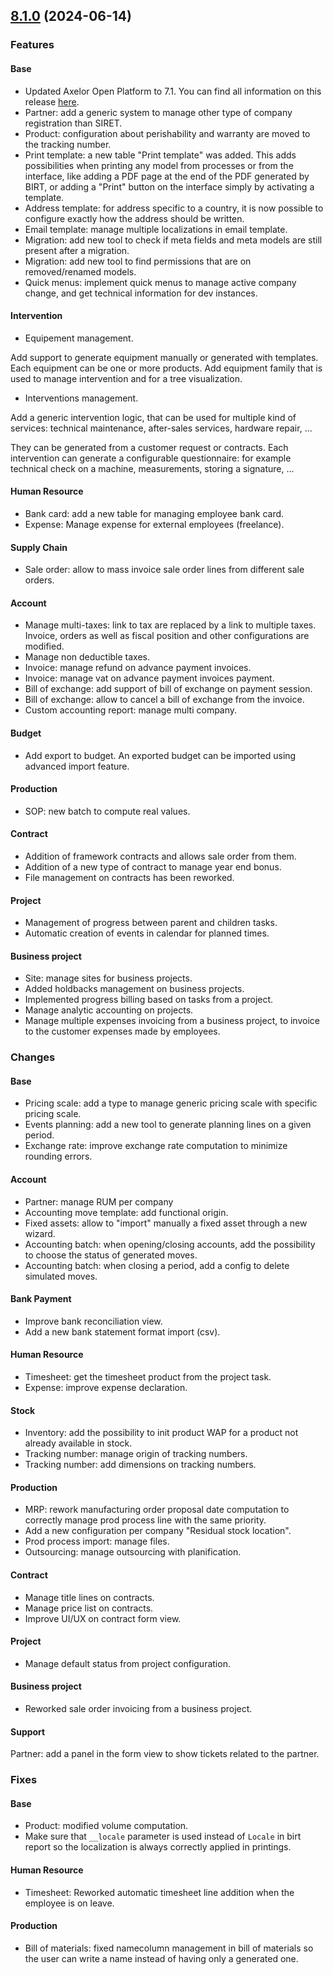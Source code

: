 ## [8.1.0] (2024-06-14)

### Features
#### Base

* Updated Axelor Open Platform to 7.1. You can find all information on this release [here](https://github.com/axelor/axelor-open-platform/blob/7.1/CHANGELOG.md).
* Partner: add a generic system to manage other type of company registration than SIRET.
* Product: configuration about perishability and warranty are moved to the tracking number.
* Print template: a new table "Print template" was added. This adds possibilities when printing any model from processes or from the interface, like adding a PDF page at the end of the PDF generated by BIRT, or adding a "Print" button on the interface simply by activating a template.
* Address template: for address specific to a country, it is now possible to configure exactly how the address should be written.
* Email template: manage multiple localizations in email template.
* Migration: add new tool to check if meta fields and meta models are still present after a migration.
* Migration: add new tool to find permissions that are on removed/renamed models.
* Quick menus: implement quick menus to manage active company change, and get technical information for dev instances.

#### Intervention

* Equipement management.

Add support to generate equipment manually or generated with templates. Each equipment can be one or more products. Add equipment family that is used to manage intervention and for a tree visualization.

* Interventions management.

Add a generic intervention logic, that can be used for multiple kind of services: technical maintenance, after-sales services, hardware repair, ...

They can be generated from a customer request or contracts. Each intervention can generate a configurable questionnaire: for example technical check on a machine, measurements, storing a signature, ...

#### Human Resource

* Bank card: add a new table for managing employee bank card.
* Expense: Manage expense for external employees (freelance).

#### Supply Chain

* Sale order: allow to mass invoice sale order lines from different sale orders.

#### Account

* Manage multi-taxes: link to tax are replaced by a link to multiple taxes. Invoice, orders as well as fiscal position and other configurations are modified.
* Manage non deductible taxes.
* Invoice: manage refund on advance payment invoices.
* Invoice: manage vat on advance payment invoices payment.
* Bill of exchange: add support of bill of exchange on payment session.
* Bill of exchange: allow to cancel a bill of exchange from the invoice.
* Custom accounting report: manage multi company.

#### Budget

* Add export to budget. An exported budget can be imported using advanced import feature.

#### Production

* SOP: new batch to compute real values.

#### Contract

* Addition of framework contracts and allows sale order from them.
* Addition of a new type of contract to manage year end bonus.
* File management on contracts has been reworked.

#### Project

* Management of progress between parent and children tasks.
* Automatic creation of events in calendar for planned times.

#### Business project

* Site: manage sites for business projects.
* Added holdbacks management on business projects.
* Implemented progress billing based on tasks from a project.
* Manage analytic accounting on projects.
* Manage multiple expenses invoicing from a business project, to invoice to the customer expenses made by employees.

### Changes

#### Base

* Pricing scale: add a type to manage generic pricing scale with specific pricing scale.
* Events planning: add a new tool to generate planning lines on a given period.
* Exchange rate: improve exchange rate computation to minimize rounding errors.

#### Account

* Partner: manage RUM per company
* Accounting move template: add functional origin.
* Fixed assets: allow to "import" manually a fixed asset through a new wizard.
* Accounting batch: when opening/closing accounts, add the possibility to choose the status of generated moves.
* Accounting batch: when closing a period, add a config to delete simulated moves.

#### Bank Payment

* Improve bank reconciliation view.
* Add a new bank statement format import (csv).

#### Human Resource

* Timesheet: get the timesheet product from the project task.
* Expense: improve expense declaration.

#### Stock

* Inventory: add the possibility to init product WAP for a product not already available in stock.
* Tracking number: manage origin of tracking numbers.
* Tracking number: add dimensions on tracking numbers.

#### Production

* MRP: rework manufacturing order proposal date computation to correctly manage prod process line with the same priority.
* Add a new configuration per company "Residual stock location".
* Prod process import: manage files.
* Outsourcing: manage outsourcing with planification.

#### Contract

* Manage title lines on contracts.
* Manage price list on contracts.
* Improve UI/UX on contract form view.

#### Project

* Manage default status from project configuration.

#### Business project

* Reworked sale order invoicing from a business project.

#### Support

Partner: add a panel in the form view to show tickets related to the partner.


### Fixes

#### Base

* Product: modified volume computation.
* Make sure that `__locale` parameter is used instead of `Locale` in birt report so the localization is always correctly applied in printings.

#### Human Resource

* Timesheet: Reworked automatic timesheet line addition when the employee is on leave.

#### Production

* Bill of materials: fixed namecolumn management in bill of materials so the user can write a name instead of having only a generated one.

[8.1.0]: https://github.com/axelor/axelor-open-suite/compare/v8.0.8...v8.1.0
